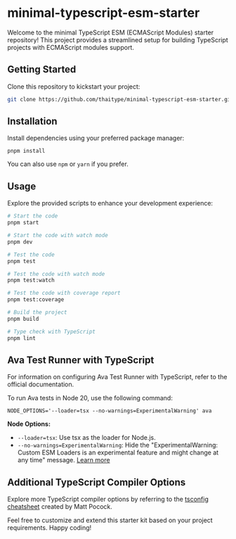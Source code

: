 # minimal-typescript-esm-starter

Welcome to the minimal TypeScript ESM (ECMAScript Modules) starter repository! This project provides a streamlined setup for building TypeScript projects with ECMAScript modules support.

## Getting Started
Clone this repository to kickstart your project:

```bash
git clone https://github.com/thaitype/minimal-typescript-esm-starter.git [project_name]
```

## Installation
Install dependencies using your preferred package manager:

```
pnpm install
```

You can also use `npm` or `yarn` if you prefer.

## Usage

Explore the provided scripts to enhance your development experience:

```bash
# Start the code
pnpm start

# Start the code with watch mode
pnpm dev

# Test the code
pnpm test

# Test the code with watch mode
pnpm test:watch

# Test the code with coverage report
pnpm test:coverage

# Build the project
pnpm build

# Type check with TypeScript
pnpm lint
```

## Ava Test Runner with TypeScript
For information on configuring Ava Test Runner with TypeScript, refer to the official documentation.

To run Ava tests in Node 20, use the following command:

```
NODE_OPTIONS='--loader=tsx --no-warnings=ExperimentalWarning' ava
```

**Node Options:**

- `--loader=tsx`: Use tsx as the loader for Node.js.
- `--no-warnings=ExperimentalWarning`: Hide the "ExperimentalWarning: Custom ESM Loaders is an experimental feature and might change at any time" message. [Learn more](https://github.com/nodejs/node/issues/30810#issuecomment-1446093458)

## Additional TypeScript Compiler Options

Explore more TypeScript compiler options by referring to the [tsconfig cheatsheet](https://www.totaltypescript.com/tsconfig-cheat-sheet) created by Matt Pocock.

Feel free to customize and extend this starter kit based on your project requirements. Happy coding!